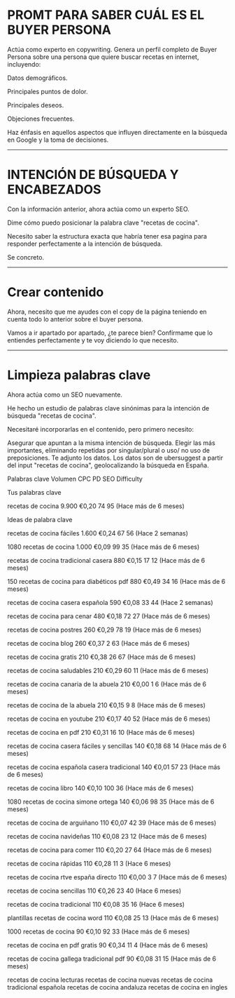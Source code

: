 # PROMT PARA SABER CUÁL ES EL BUYER PERSONA

Actúa como experto en copywriting. Genera un perfil completo de Buyer Persona sobre una persona que quiere buscar recetas en internet, incluyendo:

Datos demográficos.

Principales puntos de dolor.

Principales deseos.

Objeciones frecuentes.

Haz énfasis en aquellos aspectos que influyen directamente en la búsqueda en Google y la toma de decisiones.


--- 

# INTENCIÓN DE BÚSQUEDA Y ENCABEZADOS

Con la información anterior, ahora actúa como un experto SEO.

Dime cómo puedo posicionar la palabra clave "recetas de cocina".

Necesito saber la estructura exacta que habría tener esa pagina para responder perfectamente a la intención de búsqueda.

Se concreto.

---

# Crear contenido

Ahora, necesito que me ayudes con el copy de la página teniendo en cuenta todo lo anterior sobre el buyer persona.

Vamos a ir apartado por apartado, ¿te parece bien? Confírmame que lo entiendes perfectamente y te voy diciendo lo que necesito.



---

# Limpieza palabras clave 

Ahora actúa como un SEO nuevamente.

He hecho un estudio de palabras clave sinónimas para la intención de búsqueda "recetas de cocina".

Necesitaré incorporarlas en el contenido, pero primero necesito:

Asegurar que apuntan a la misma intención de búsqueda.
Elegir las más importantes, eliminando repetidas por singular/plural o uso/ no uso de preposiciones.
Te adjunto los datos. Los datos son de ubersuggest a partir del input "recetas de cocina", geolocalizando la búsqueda en España.


Palabras clave
Volumen
CPC
PD
SEO Difficulty


Tus palabras clave

recetas de cocina
9.900
€0,20
74
95 (Hace más de 6 meses)


Ideas de palabra clave

recetas de cocina fáciles
1.600
€0,24
67
56
(Hace 2 semanas)

1080 recetas de cocina
1.000
€0,09
99
35 (Hace más de 6 meses)

recetas de cocina tradicional casera
880
€0,15
17
12 (Hace más de 6 meses)

150 recetas de cocina para diabéticos pdf
880
€0,49
34
16 (Hace más de 6 meses)

recetas de cocina casera española
590
€0,08
33
44
(Hace 2 semanas)

recetas de cocina para cenar
480
€0,18
72
27 (Hace más de 6 meses)

recetas de cocina postres
260
€0,29
78
19 (Hace más de 6 meses)

recetas de cocina blog
260
€0,37
2
63 (Hace más de 6 meses)

recetas de cocina gratis
210
€0,38
26
67 (Hace más de 6 meses)

recetas de cocina saludables
210
€0,29
60
11 (Hace más de 6 meses)

recetas de cocina canaria de la abuela
210
€0,00
1
6 (Hace más de 6 meses)

recetas de cocina de la abuela
210
€0,15
9
8 (Hace más de 6 meses)

recetas de cocina en youtube
210
€0,17
40
52 (Hace más de 6 meses)

recetas de cocina en pdf
210
€0,31
16
10 (Hace más de 6 meses)

recetas de cocina casera fáciles y sencillas
140
€0,18
68
14 (Hace más de 6 meses)

recetas de cocina española casera tradicional
140
€0,01
57
23 (Hace más de 6 meses)

recetas de cocina libro
140
€0,10
100
36 (Hace más de 6 meses)

1080 recetas de cocina simone ortega
140
€0,06
98
35 (Hace más de 6 meses)

recetas de cocina de arguiñano
110
€0,07
42
39 (Hace más de 6 meses)

recetas de cocina navideñas
110
€0,08
23
12 (Hace más de 6 meses)

recetas de cocina para comer
110
€0,20
27
64 (Hace más de 6 meses)

recetas de cocina rápidas
110
€0,28
11
3
(Hace 6 meses)

recetas de cocina rtve españa directo
110
€0,00
3
7 (Hace más de 6 meses)

recetas de cocina sencillas
110
€0,26
23
40
(Hace 6 meses)

recetas de cocina tradicional
110
€0,08
35
16
(Hace 6 meses)

plantillas recetas de cocina word
110
€0,08
25
13 (Hace más de 6 meses)

1000 recetas de cocina
90
€0,10
92
33 (Hace más de 6 meses)

recetas de cocina en pdf gratis
90
€0,34
11
4 (Hace más de 6 meses)

recetas de cocina gallega tradicional pdf
90
€0,08
31
15 (Hace más de 6 meses)

recetas de cocina lecturas
recetas de cocina nuevas
recetas de cocina tradicional española
recetas de cocina andaluza
recetas de cocina en ingles